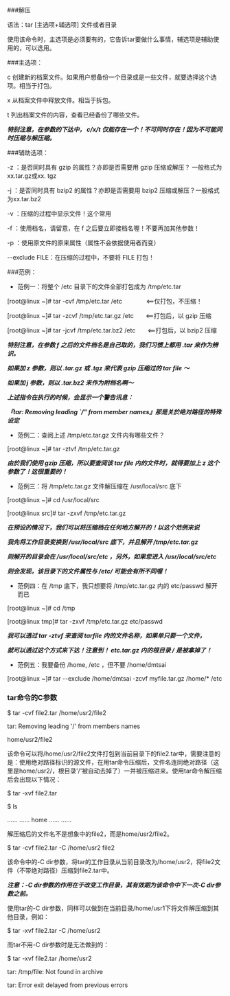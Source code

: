 ###解压

语法：tar [主选项+辅选项] 文件或者目录

使用该命令时，主选项是必须要有的，它告诉tar要做什么事情，辅选项是辅助使用的，可以选用。

###主选项：

c 创建新的档案文件。如果用户想备份一个目录或是一些文件，就要选择这个选项。相当于打包。

x 从档案文件中释放文件。相当于拆包。

t 列出档案文件的内容，查看已经备份了哪些文件。

***特别注意，在参数的下达中， c/x/t 仅能存在一个！不可同时存在！因为不可能同时压缩与解压缩。***

###辅助选项：

-z ：是否同时具有 gzip 的属性？亦即是否需要用 gzip 压缩或解压？ 一般格式为xx.tar.gz或xx. tgz

-j ：是否同时具有 bzip2 的属性？亦即是否需要用 bzip2 压缩或解压？一般格式为xx.tar.bz2  

-v ：压缩的过程中显示文件！这个常用

-f ：使用档名，请留意，在 f 之后要立即接档名喔！不要再加其他参数！

-p ：使用原文件的原来属性（属性不会依据使用者而变）

--exclude FILE：在压缩的过程中，不要将 FILE 打包！

###范例：

* 范例一：将整个 /etc 目录下的文件全部打包成为 /tmp/etc.tar

[root@linux ~]# tar -cvf /tmp/etc.tar /etc　　　　<==仅打包，不压缩！

[root@linux ~]# tar -zcvf /tmp/etc.tar.gz /etc　　<==打包后，以 gzip 压缩

[root@linux ~]# tar -jcvf /tmp/etc.tar.bz2 /etc　　<==打包后，以 bzip2 压缩

***特别注意，在参数 f 之后的文件档名是自己取的，我们习惯上都用 .tar 来作为辨识。***

***如果加 z 参数，则以 .tar.gz 或 .tgz 来代表 gzip 压缩过的 tar file ～***

***如果加 j 参数，则以 .tar.bz2 来作为附档名啊～***

***上述指令在执行的时候，会显示一个警告讯息：***

***『tar: Removing leading `/" from member names』那是关於绝对路径的特殊设定***

 

* 范例二：查阅上述 /tmp/etc.tar.gz 文件内有哪些文件？

[root@linux ~]# tar -ztvf /tmp/etc.tar.gz

***由於我们使用 gzip 压缩，所以要查阅该 tar file 内的文件时，就得要加上 z 这个参数了！这很重要的！***

* 范例三：将 /tmp/etc.tar.gz 文件解压缩在 /usr/local/src 底下

[root@linux ~]# cd /usr/local/src

[root@linux src]# tar -zxvf /tmp/etc.tar.gz

***在预设的情况下，我们可以将压缩档在任何地方解开的！以这个范例来说***

***我先将工作目录变换到 /usr/local/src 底下，并且解开 /tmp/etc.tar.gz***

***则解开的目录会在 /usr/local/src/etc ，另外，如果您进入 /usr/local/src/etc***

***则会发现，该目录下的文件属性与 /etc/ 可能会有所不同喔！***

 

* 范例四：在 /tmp 底下，我只想要将 /tmp/etc.tar.gz 内的 etc/passwd 解开而已

[root@linux ~]# cd /tmp

[root@linux tmp]# tar -zxvf /tmp/etc.tar.gz etc/passwd

***我可以透过 tar -ztvf 来查阅 tarfile 内的文件名称，如果单只要一个文件，***

***就可以透过这个方式来下达！注意到！ etc.tar.gz 内的根目录 / 是被拿掉了！***

 

* 范例五：我要备份 /home, /etc ，但不要 /home/dmtsai

[root@linux ~]# tar --exclude /home/dmtsai -zcvf myfile.tar.gz /home/* /etc

 
### tar命令的C参数

$ tar -cvf file2.tar /home/usr2/file2

tar: Removing leading '/' from members names

home/usr2/file2

该命令可以将/home/usr2/file2文件打包到当前目录下的file2.tar中，需要注意的是：使用绝对路径标识的源文件，在用tar命令压缩后，文件名连同绝对路径（这里是home/usr2/，根目录'/'被自动去掉了）一并被压缩进来。使用tar命令解压缩后会出现以下情况：

$ tar -xvf file2.tar

$ ls

…… …… home …… …… 

解压缩后的文件名不是想象中的file2，而是home/usr2/file2。

$ tar -cvf file2.tar -C /home/usr2 file2

该命令中的-C dir参数，将tar的工作目录从当前目录改为/home/usr2，将file2文件（不带绝对路径）压缩到file2.tar中。

***注意：-C dir参数的作用在于改变工作目录，其有效期为该命令中下一次-C dir参数之前。***

使用tar的-C dir参数，同样可以做到在当前目录/home/usr1下将文件解压缩到其他目录，例如：

$ tar -xvf file2.tar -C /home/usr2 

而tar不用-C dir参数时是无法做到的：

$ tar -xvf file2.tar /home/usr2

tar: /tmp/file: Not found in archive

tar: Error exit delayed from previous errors
